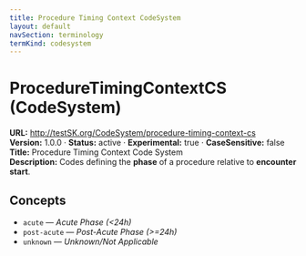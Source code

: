 ```yaml
---
title: Procedure Timing Context CodeSystem
layout: default
navSection: terminology
termKind: codesystem
---
```


# ProcedureTimingContextCS (CodeSystem)

**URL:** http://testSK.org/CodeSystem/procedure-timing-context-cs  
**Version:** 1.0.0 · **Status:** active · **Experimental:** true · **CaseSensitive:** false  
**Title:** Procedure Timing Context Code System  
**Description:** Codes defining the **phase** of a procedure relative to **encounter start**.

## Concepts
- `acute` — *Acute Phase (<24h)*  
- `post-acute` — *Post-Acute Phase (>=24h)*  
- `unknown` — *Unknown/Not Applicable*
